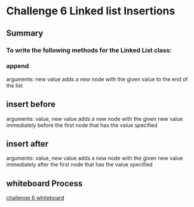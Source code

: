 # Challenge 6 Linked list Insertions
## Summary
### To write the following methods for the Linked List class:
### append
arguments: new value
adds a new node with the given value to the end of the list
## insert before
arguments: value, new value
adds a new node with the given new value immediately before the first node that has the value specified
## insert after
arguments: value, new value
adds a new node with the given new value immediately after the first node that has the value specified

## whiteboard Process
[challenge 6 whiteboard](challenge6whiteboard.png)

##
